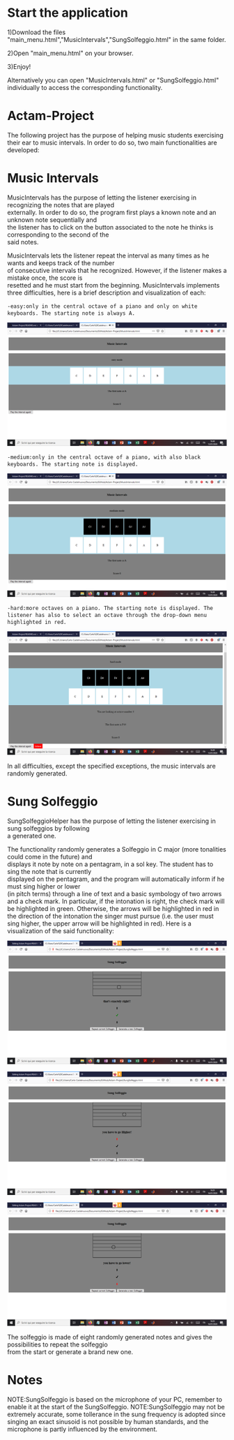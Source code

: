 # Start the application

1)Download the files "main_menu.html","MusicIntervals","SungSolfeggio.html" in the same folder.

2)Open "main_menu.html" on your browser.

3)Enjoy!

Alternatively you can open "MusicIntervals.html" or "SungSolfeggio.html" individually to access the
corresponding functionality.


# Actam-Project

The following project has the purpose of helping music students exercising their ear to music intervals.
In order to do so, two main functionalities are developed:

# Music Intervals

MusicIntervals has the purpose of letting the listener exercising in recognizing the notes that are played      
externally. In order to do so, the program first plays a known note and an unknown note sequentially and          
the listener has to click on the button associated to the note he thinks is corresponding to the second of the    
said notes.                                                                                                       
                                                                                                                  
MusicIntervals lets the listener repeat the interval as many times as he wants and keeps track of the number      
of consecutive intervals that he recognized. However, if the listener makes a mistake once, the score is         
resetted and he must start from the beginning.
MusicIntervals implements three difficulties, here is a brief description and visualization of each:                                                                     
                                                                                                                  
	-easy:only in the central octave of a piano and only on white keyboards. The starting note is always A.
![easy mode](https://github.com/CharlieChaplin1947/Actam-Project/blob/master/images/EasyMode.png)
                                                                                                                  
	-medium:only in the central octave of a piano, with also black keyboards. The starting note is displayed.
![medium mode](https://github.com/CharlieChaplin1947/Actam-Project/blob/master/images/MediumMode.png)

                                                                                                                  
	-hard:more octaves on a piano. The starting note is displayed. The listener has also to select an octave through the drop-down menu highlighted in red.
![hard mode](https://github.com/CharlieChaplin1947/Actam-Project/blob/master/images/HardMode.png)

                                                                                                                  
In all difficulties, except the specified exceptions, the music intervals are randomly generated.                 
                                                                                                                  
                                                                                                                  
# Sung Solfeggio

SungSolfeggioHelper has the purpose of letting the listener exercising in sung solfeggios by following          
a generated one.                                                                                                  
                                                                                                                  
The functionality randomly generates a Solfeggio in C major (more tonalities could come in the future) and        
displays it note by note on a pentagram, in a sol key. The student has to sing the note that is currently         
displayed on the pentagram, and the program will automatically inform if he must sing higher or lower             
(in pitch terms) through a line of text and a basic symbology of two arrows and a check mark. In particular, if the intonation is right, the check mark will be highlighted in green. Otherwise, the arrows will be highlighted in red in the direction of the intonation the singer must pursue (i.e. the user must sing higher, the upper arrow will be highlighted in red).
Here is a visualization of the said functionality:

![right intonation](https://github.com/CharlieChaplin1947/Actam-Project/blob/master/images/Right.png)

![higher intonation](https://github.com/CharlieChaplin1947/Actam-Project/blob/master/images/higher_intonation.png)

![lower intonation](https://github.com/CharlieChaplin1947/Actam-Project/blob/master/images/lower_intonation.png)
                                                                                                                  
The solfeggio is made of eight randomly generated notes and gives the possibilities to repeat the solfeggio       
from the start or generate a brand new one.                                                                       
                                                                                                                  
# Notes

NOTE:SungSolfeggio is based on the microphone of your PC, remember to enable it at the start of the SungSolfeggio.
NOTE:SungSolfeggio may not be extremely accurate, some tollerance in the sung frequency is adopted since singing
an exact sinusoid is not possible by human standards, and the microphone is partly influenced by the environment.
